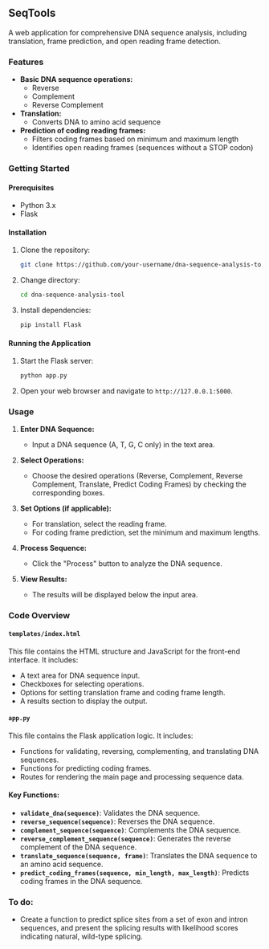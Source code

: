 ## SeqTools

A web application for comprehensive DNA sequence analysis, including translation, frame prediction, and open reading frame detection.

### Features

- **Basic DNA sequence operations:**
  - Reverse
  - Complement
  - Reverse Complement
- **Translation:**
  - Converts DNA to amino acid sequence
- **Prediction of coding reading frames:**
  - Filters coding frames based on minimum and maximum length
  - Identifies open reading frames (sequences without a STOP codon)

### Getting Started

#### Prerequisites

- Python 3.x
- Flask

#### Installation

1. Clone the repository:
   ```bash
   git clone https://github.com/your-username/dna-sequence-analysis-tool.git
   ```
2. Change directory:
   ```bash
   cd dna-sequence-analysis-tool
   ```
3. Install dependencies:
   ```bash
   pip install Flask
   ```

#### Running the Application

1. Start the Flask server:
   ```bash
   python app.py
   ```
2. Open your web browser and navigate to `http://127.0.0.1:5000`.

### Usage

1. **Enter DNA Sequence:**
   - Input a DNA sequence (A, T, G, C only) in the text area.

2. **Select Operations:**
   - Choose the desired operations (Reverse, Complement, Reverse Complement, Translate, Predict Coding Frames) by checking the corresponding boxes.

3. **Set Options (if applicable):**
   - For translation, select the reading frame.
   - For coding frame prediction, set the minimum and maximum lengths.

4. **Process Sequence:**
   - Click the "Process" button to analyze the DNA sequence.

5. **View Results:**
   - The results will be displayed below the input area.

### Code Overview

#### `templates/index.html`

This file contains the HTML structure and JavaScript for the front-end interface. It includes:
- A text area for DNA sequence input.
- Checkboxes for selecting operations.
- Options for setting translation frame and coding frame length.
- A results section to display the output.

#### `app.py`

This file contains the Flask application logic. It includes:
- Functions for validating, reversing, complementing, and translating DNA sequences.
- Functions for predicting coding frames.
- Routes for rendering the main page and processing sequence data.

#### Key Functions:

- **`validate_dna(sequence)`**: Validates the DNA sequence.
- **`reverse_sequence(sequence)`**: Reverses the DNA sequence.
- **`complement_sequence(sequence)`**: Complements the DNA sequence.
- **`reverse_complement_sequence(sequence)`**: Generates the reverse complement of the DNA sequence.
- **`translate_sequence(sequence, frame)`**: Translates the DNA sequence to an amino acid sequence.
- **`predict_coding_frames(sequence, min_length, max_length)`**: Predicts coding frames in the DNA sequence.


### To do:

- Create a function to predict splice sites from a set of exon and intron sequences, and present the splicing results with likelihood scores indicating natural, wild-type splicing.
